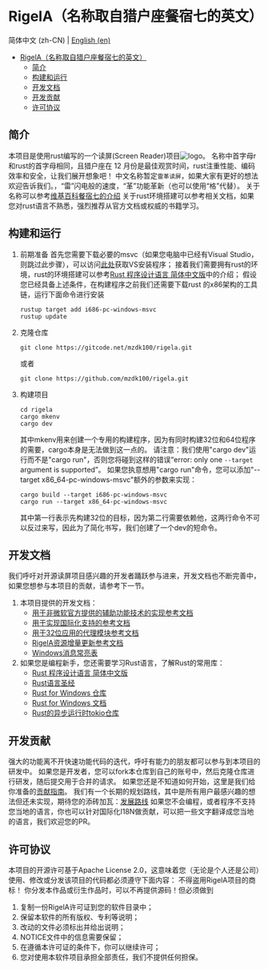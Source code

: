 # RigelA（名称取自猎户座餐宿七的英文）
简体中文 (zh-CN) | [English (en)](README-EN.md)

<!-- TOC -->
* [RigelA（名称取自猎户座餐宿七的英文）](#rigela名称取自猎户座餐宿七的英文)
  * [简介](#简介)
  * [构建和运行](#构建和运行)
  * [开发文档](#开发文档)
  * [开发贡献](#开发贡献)
  * [许可协议](#许可协议)
<!-- TOC -->



## 简介
本项目是使用rust编写的一个读屏(Screen Reader)项目![logo](logo.ico)。
名称中首字母r和rust的首字母相同，且猎户座在 12 月份是最佳观赏时间，rust注重性能、编码效率和安全，让我们展开想象吧！
中文名称暂定`雷革读屏`，如果大家有更好的想法欢迎告诉我们。，“雷”闪电般的速度，“革”功能革新（也可以使用“格”代替）。
关于名称可以参考[维基百科餐宿七的介绍](https://zh.wikipedia.org/wiki/%E5%8F%83%E5%AE%BF%E4%B8%83)
关于rust环境搭建可以参考相关文档，如果您对rust语言不熟悉，强烈推荐从官方文档或权威的书籍学习。


## 构建和运行
1. 前期准备
    首先您需要下载必要的msvc（如果您电脑中已经有Visual Studio，则跳过此步骤），可以访问[此处](https://visualstudio.microsoft.com/zh-hans/downloads/)获取VS安装程序；
    接着我们需要拥有rust的环境，rust的环境搭建可以参考[Rust 程序设计语言 简体中文版](https://kaisery.github.io/trpl-zh-cn)中的介绍；
    假设您已经具备上述条件，在构建程序之前我们还需要下载rust 的x86架构的工具链，运行下面命令进行安装
    ```shell
    rustup target add i686-pc-windows-msvc
    rustup update
    ```
2. 克隆仓库
    ```shell
    git clone https://gitcode.net/mzdk100/rigela.git
    ```
    或者
    ```shell
    git clone https://github.com/mzdk100/rigela.git
    ```
3. 构建项目
    ```shell
    cd rigela
    cargo mkenv
    cargo dev
    ```
    其中mkenv用来创建一个专用的构建程序，因为有同时构建32位和64位程序的需要，cargo本身是无法做到这一点的。
    请注意：我们使用"cargo dev"运行而不是"cargo run"，否则您将碰到这样的错误“error: only one `--target` argument is supported”。
    如果您执意想用"cargo run"命令，您可以添加"--target x86_64-pc-windows-msvc"额外的参数来实现：
    ```shell
    cargo build --target i686-pc-windows-msvc
    cargo run --target x86_64-pc-windows-msvc
    ```
    其中第一行表示先构建32位的目标，因为第二行需要依赖他，这两行命令不可以反过来写，因此为了简化书写，我们创建了一个dev的短命令。


## 开发文档
我们呼吁对开源读屏项目感兴趣的开发者踊跃参与进来，开发文档也不断完善中，如果您想参与本项目的贡献，请参考下一节。
1. 本项目提供的开发文档：
   - [用于非微软官方提供的辅助功能技术的实现参考文档](a11y/A11Y.md)
   - [用于实现国际化支持的参考文档](I18N.md)
   - [用于32位应用的代理模块参考文档](proxy32/README.md)
   - [RigelA资源增量更新参考文档](resources/README.md)
   - [Windows消息常亮表](WM_REFERENCE.md)
2. 如果您是编程新手，您还需要学习Rust语言，了解Rust的常用库：
   - [Rust 程序设计语言 简体中文版](https://kaisery.github.io/trpl-zh-cn)
   - [Rust语言圣经](https://course.rs/about-book.html)
   - [Rust for Windows 仓库](https://github.com/microsoft/windows-rs)
   - [Rust for Windows 文档](https://microsoft.github.io/windows-docs-rs/)
   - [Rust的异步运行时tokio仓库](https://github.com/tokio-rs/tokio)


## 开发贡献
强大的功能离不开快速功能代码的迭代，呼吁有能力的朋友都可以参与到本项目的研发中。
如果您是开发者，您可以fork本仓库到自己的账号中，然后克隆仓库进行研发，随后提交用于合并的请求。
如果您还是不知道如何开始，这里是我们给你准备的[贡献指南](CONTRIBUTING.md)。
我们有一个长期的规划路线，其中是所有用户最感兴趣的想法但还未实现，期待您的添砖加瓦：[发展路线](https://gitcode.net/mzdk100/rigela/-/issues/1)
如果您不会编程，或者程序不支持您当地的语言，你也可以针对国际化I18N做贡献，可以把一些文字翻译成您当地的语言，我们欢迎您的PR。


## 许可协议
本项目的开源许可基于Apache License 2.0，这意味着您（无论是个人还是公司）使用、修改或分发该项目的代码都必须遵守下面内容：
不得盗用RigelA项目的商标！
你分发本作品或衍生作品时，可以不再提供源码！但必须做到
1. 复制一份RigelA许可证到您的软件目录中；
2. 保留本软件的所有版权、专利等说明；
3. 改动的文件必须标出并给出说明；
4. NOTICE文件中的信息需要保留；
5. 在遵循本许可证的条件下，你可以继续许可；
6. 您对使用本软件项目承担全部责任，我们不提供任何担保。
